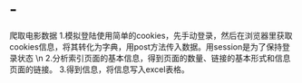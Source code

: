 # -
爬取电影数据
1.模拟登陆使用简单的cookies，先手动登录，然后在浏览器里获取cookies信息，将其转化为字典，用post方法传入数据。用session是为了保持登录状态 
\n
2.分析索引页面的基本信息，得到页面的数量、链接的基本形式和信息页面的链接。
3.得到信息，将信息写入excel表格。
